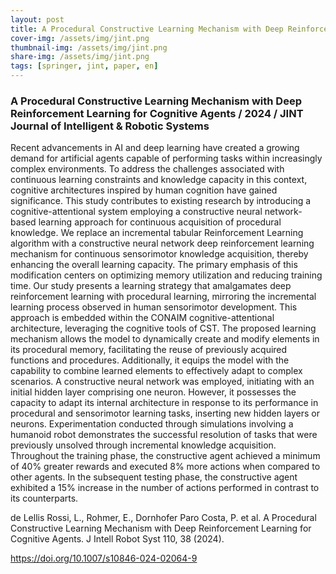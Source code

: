 ```yaml
---
layout: post
title: A Procedural Constructive Learning Mechanism with Deep Reinforcement Learning for Cognitive Agents
cover-img: /assets/img/jint.png
thumbnail-img: /assets/img/jint.png
share-img: /assets/img/jint.png
tags: [springer, jint, paper, en]
---
```


### A Procedural Constructive Learning Mechanism with Deep Reinforcement Learning for Cognitive Agents / 2024 / JINT Journal of Intelligent & Robotic Systems


Recent advancements in AI and deep learning have created a growing demand for artificial agents capable of performing tasks within increasingly complex environments. To address the challenges associated with continuous learning constraints and knowledge capacity in this context, cognitive architectures inspired by human cognition have gained significance. This study contributes to existing research by introducing a cognitive-attentional system employing a constructive neural network-based learning approach for continuous acquisition of procedural knowledge. We replace an incremental tabular Reinforcement Learning algorithm with a constructive neural network deep reinforcement learning mechanism for continuous sensorimotor knowledge acquisition, thereby enhancing the overall learning capacity. The primary emphasis of this modification centers on optimizing memory utilization and reducing training time. Our study presents a learning strategy that amalgamates deep reinforcement learning with procedural learning, mirroring the incremental learning process observed in human sensorimotor development. This approach is embedded within the CONAIM cognitive-attentional architecture, leveraging the cognitive tools of CST. The proposed learning mechanism allows the model to dynamically create and modify elements in its procedural memory, facilitating the reuse of previously acquired functions and procedures. Additionally, it equips the model with the capability to combine learned elements to effectively adapt to complex scenarios. A constructive neural network was employed, initiating with an initial hidden layer comprising one neuron. However, it possesses the capacity to adapt its internal architecture in response to its performance in procedural and sensorimotor learning tasks, inserting new hidden layers or neurons. Experimentation conducted through simulations involving a humanoid robot demonstrates the successful resolution of tasks that were previously unsolved through incremental knowledge acquisition. Throughout the training phase, the constructive agent achieved a minimum of 40% greater rewards and executed 8% more actions when compared to other agents. In the subsequent testing phase, the constructive agent exhibited a 15% increase in the number of actions performed in contrast to its counterparts.

de Lellis Rossi, L., Rohmer, E., Dornhofer Paro Costa, P. et al. A Procedural Constructive Learning Mechanism with Deep Reinforcement Learning for Cognitive Agents. J Intell Robot Syst 110, 38 (2024).


https://doi.org/10.1007/s10846-024-02064-9


